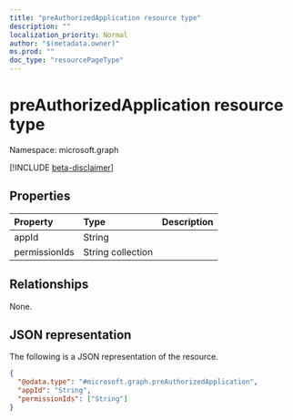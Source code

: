```yaml
---
title: "preAuthorizedApplication resource type"
description: ""
localization_priority: Normal
author: "$(metadata.owner)"
ms.prod: ""
doc_type: "resourcePageType"
---
```


# preAuthorizedApplication resource type

Namespace: microsoft.graph

[!INCLUDE [beta-disclaimer](../../includes/beta-disclaimer.md)]

## Properties

| Property      | Type              | Description |
| :------------ | :---------------- | :---------- |
| appId         | String            |             |
| permissionIds | String collection |             |

## Relationships

None.

## JSON representation

The following is a JSON representation of the resource.

<!-- {
  "blockType": "resource",
  "@odata.type": "microsoft.graph.preAuthorizedApplication",
}
-->

```json
{
  "@odata.type": "#microsoft.graph.preAuthorizedApplication",
  "appId": "String",
  "permissionIds": ["String"]
}
```
